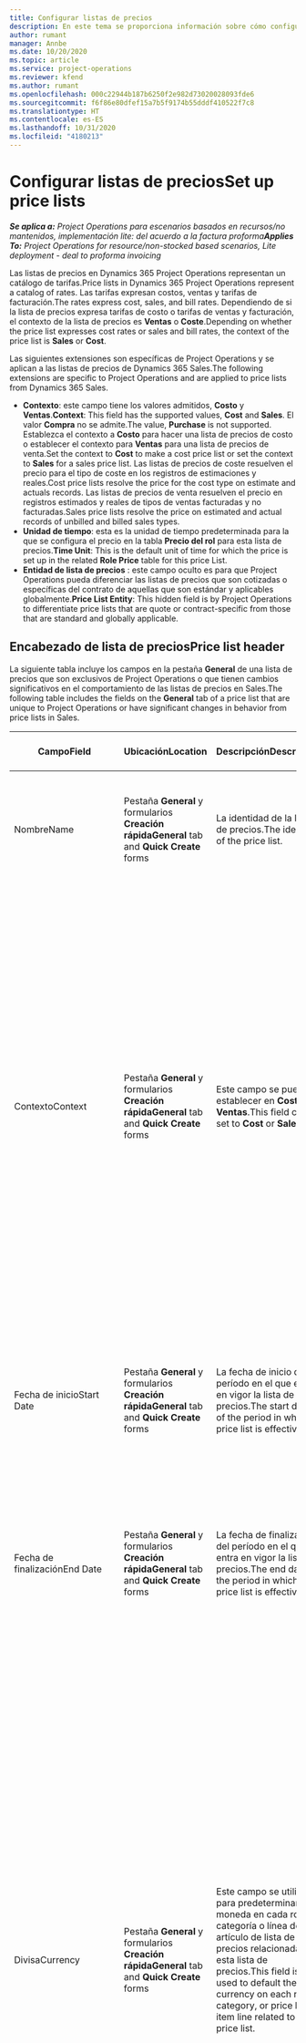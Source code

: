 ```yaml
---
title: Configurar listas de precios
description: En este tema se proporciona información sobre cómo configurar las listas de precios de costes y ventas.
author: rumant
manager: Annbe
ms.date: 10/20/2020
ms.topic: article
ms.service: project-operations
ms.reviewer: kfend
ms.author: rumant
ms.openlocfilehash: 000c22944b187b6250f2e982d73020028093fde6
ms.sourcegitcommit: f6f86e80dfef15a7b5f9174b55dddf410522f7c8
ms.translationtype: HT
ms.contentlocale: es-ES
ms.lasthandoff: 10/31/2020
ms.locfileid: "4180213"
---
```

# <a name="set-up-price-lists"></a><span data-ttu-id="ae4a6-103">Configurar listas de precios</span><span class="sxs-lookup"><span data-stu-id="ae4a6-103">Set up price lists</span></span>

<span data-ttu-id="ae4a6-104">_**Se aplica a:** Project Operations para escenarios basados en recursos/no mantenidos, implementación lite: del acuerdo a la factura proforma_</span><span class="sxs-lookup"><span data-stu-id="ae4a6-104">_**Applies To:** Project Operations for resource/non-stocked based scenarios, Lite deployment - deal to proforma invoicing_</span></span>

<span data-ttu-id="ae4a6-105">Las listas de precios en Dynamics 365 Project Operations representan un catálogo de tarifas.</span><span class="sxs-lookup"><span data-stu-id="ae4a6-105">Price lists in Dynamics 365 Project Operations represent a catalog of rates.</span></span> <span data-ttu-id="ae4a6-106">Las tarifas expresan costos, ventas y tarifas de facturación.</span><span class="sxs-lookup"><span data-stu-id="ae4a6-106">The rates express cost, sales, and bill rates.</span></span> <span data-ttu-id="ae4a6-107">Dependiendo de si la lista de precios expresa tarifas de costo o tarifas de ventas y facturación, el contexto de la lista de precios es **Ventas** o **Coste**.</span><span class="sxs-lookup"><span data-stu-id="ae4a6-107">Depending on whether the price list expresses cost rates or sales and bill rates, the context of the price list is **Sales** or **Cost**.</span></span>

<span data-ttu-id="ae4a6-108">Las siguientes extensiones son específicas de Project Operations y se aplican a las listas de precios de Dynamics 365 Sales.</span><span class="sxs-lookup"><span data-stu-id="ae4a6-108">The following extensions are specific to Project Operations and are applied to price lists from Dynamics 365 Sales.</span></span>

- <span data-ttu-id="ae4a6-109">**Contexto**: este campo tiene los valores admitidos, **Costo** y **Ventas**.</span><span class="sxs-lookup"><span data-stu-id="ae4a6-109">**Context**: This field has the supported values, **Cost** and **Sales**.</span></span> <span data-ttu-id="ae4a6-110">El valor **Compra** no se admite.</span><span class="sxs-lookup"><span data-stu-id="ae4a6-110">The value, **Purchase** is not supported.</span></span> <span data-ttu-id="ae4a6-111">Establezca el contexto a **Costo** para hacer una lista de precios de costo o establecer el contexto para **Ventas** para una lista de precios de venta.</span><span class="sxs-lookup"><span data-stu-id="ae4a6-111">Set the context to **Cost** to make a cost price list or set the context to **Sales** for a sales price list.</span></span> <span data-ttu-id="ae4a6-112">Las listas de precios de coste resuelven el precio para el tipo de coste en los registros de estimaciones y reales.</span><span class="sxs-lookup"><span data-stu-id="ae4a6-112">Cost price lists resolve the price for the cost type on estimate and actuals records.</span></span> <span data-ttu-id="ae4a6-113">Las listas de precios de venta resuelven el precio en registros estimados y reales de tipos de ventas facturadas y no facturadas.</span><span class="sxs-lookup"><span data-stu-id="ae4a6-113">Sales price lists resolve the price on estimated and actual records of unbilled and billed sales types.</span></span>
- <span data-ttu-id="ae4a6-114">**Unidad de tiempo**: esta es la unidad de tiempo predeterminada para la que se configura el precio en la tabla **Precio del rol** para esta lista de precios.</span><span class="sxs-lookup"><span data-stu-id="ae4a6-114">**Time Unit**: This is the default unit of time for which the price is set up in the related **Role Price** table for this price List.</span></span>
- <span data-ttu-id="ae4a6-115">**Entidad de lista de precios** : este campo oculto es para que Project Operations pueda diferenciar las listas de precios que son cotizadas o específicas del contrato de aquellas que son estándar y aplicables globalmente.</span><span class="sxs-lookup"><span data-stu-id="ae4a6-115">**Price List Entity**: This  hidden field is by Project Operations to differentiate price lists that are quote or contract-specific from those that are standard and globally applicable.</span></span>

## <a name="price-list-header"></a><span data-ttu-id="ae4a6-116">Encabezado de lista de precios</span><span class="sxs-lookup"><span data-stu-id="ae4a6-116">Price list header</span></span>

<span data-ttu-id="ae4a6-117">La siguiente tabla incluye los campos en la pestaña **General** de una lista de precios que son exclusivos de Project Operations o que tienen cambios significativos en el comportamiento de las listas de precios en Sales.</span><span class="sxs-lookup"><span data-stu-id="ae4a6-117">The following table includes the fields on the **General** tab of a price list that are unique to Project Operations or have significant changes in behavior from price lists in Sales.</span></span>

| <span data-ttu-id="ae4a6-118">Campo</span><span class="sxs-lookup"><span data-stu-id="ae4a6-118">Field</span></span> | <span data-ttu-id="ae4a6-119">Ubicación</span><span class="sxs-lookup"><span data-stu-id="ae4a6-119">Location</span></span> | <span data-ttu-id="ae4a6-120">Descripción</span><span class="sxs-lookup"><span data-stu-id="ae4a6-120">Description</span></span> | <span data-ttu-id="ae4a6-121">Impacto posterior</span><span class="sxs-lookup"><span data-stu-id="ae4a6-121">Downstream impact</span></span> |
| --- | --- | --- | --- |
| <span data-ttu-id="ae4a6-122">Nombre</span><span class="sxs-lookup"><span data-stu-id="ae4a6-122">Name</span></span> | <span data-ttu-id="ae4a6-123">Pestaña **General** y formularios **Creación rápida**</span><span class="sxs-lookup"><span data-stu-id="ae4a6-123">**General** tab and **Quick Create** forms</span></span> | <span data-ttu-id="ae4a6-124">La identidad de la lista de precios.</span><span class="sxs-lookup"><span data-stu-id="ae4a6-124">The identity of the price list.</span></span> | <span data-ttu-id="ae4a6-125">La lista de precios se muestra con este valor en todas las páginas de lista y opciones desplegables.</span><span class="sxs-lookup"><span data-stu-id="ae4a6-125">The price list is shown with this value on all list pages and drop-down options.</span></span>|
| <span data-ttu-id="ae4a6-126">Contexto</span><span class="sxs-lookup"><span data-stu-id="ae4a6-126">Context</span></span> | <span data-ttu-id="ae4a6-127">Pestaña **General** y formularios **Creación rápida**</span><span class="sxs-lookup"><span data-stu-id="ae4a6-127">**General** tab and **Quick Create** forms</span></span> | <span data-ttu-id="ae4a6-128">Este campo se puede establecer en **Coste** o **Ventas**.</span><span class="sxs-lookup"><span data-stu-id="ae4a6-128">This field can be set to **Cost** or **Sales**.</span></span> | <span data-ttu-id="ae4a6-129">Una lista de precios establecida en **Coste** se utiliza para buscar el precio de las estimaciones de costes y los costes reales.</span><span class="sxs-lookup"><span data-stu-id="ae4a6-129">A price list set to **Cost** is used to look up the price for cost estimates and cost actuals.</span></span> <span data-ttu-id="ae4a6-130">Una lista de precios establecida en **Ventas** se utiliza para buscar el precio de las estimaciones de ventas y las ventas reales.</span><span class="sxs-lookup"><span data-stu-id="ae4a6-130">A price list set to **Sales** is used to look up the price for sales estimates and sales actuals.</span></span> <span data-ttu-id="ae4a6-131">Solo las listas de precios que tienen el contexto establecido en **Ventas** se puede adjuntar a listas de precios de proyectos para clientes, cotizaciones de proyectos y contratos de proyectos.</span><span class="sxs-lookup"><span data-stu-id="ae4a6-131">Only price lists that have the context set to **Sales** can be attached to project price lists for customers, project quotes, and project contracts.</span></span> |
| <span data-ttu-id="ae4a6-132">Fecha de inicio</span><span class="sxs-lookup"><span data-stu-id="ae4a6-132">Start Date</span></span> | <span data-ttu-id="ae4a6-133">Pestaña **General** y formularios **Creación rápida**</span><span class="sxs-lookup"><span data-stu-id="ae4a6-133">**General** tab and **Quick Create** forms</span></span> | <span data-ttu-id="ae4a6-134">La fecha de inicio del período en el que entra en vigor la lista de precios.</span><span class="sxs-lookup"><span data-stu-id="ae4a6-134">The start date of the period in which is price list is effective.</span></span> | <span data-ttu-id="ae4a6-135">Con el campo **Fecha final**, este campo se utiliza para determinar qué lista de precios es aplicable para una determinada estimación o línea real.</span><span class="sxs-lookup"><span data-stu-id="ae4a6-135">With the **End Date** field, this field is used to determine which price list is applicable for a certain estimate or actual line.</span></span> |
| <span data-ttu-id="ae4a6-136">Fecha de finalización</span><span class="sxs-lookup"><span data-stu-id="ae4a6-136">End Date</span></span> | <span data-ttu-id="ae4a6-137">Pestaña **General** y formularios **Creación rápida**</span><span class="sxs-lookup"><span data-stu-id="ae4a6-137">**General** tab and **Quick Create** forms</span></span> | <span data-ttu-id="ae4a6-138">La fecha de finalización del período en el que entra en vigor la lista de precios.</span><span class="sxs-lookup"><span data-stu-id="ae4a6-138">The end date of the period in which is price list is effective.</span></span> | <span data-ttu-id="ae4a6-139">Con el campo **Fecha de inicio**, este campo se utiliza para determinar qué lista de precios es aplicable para una determinada estimación o línea real.</span><span class="sxs-lookup"><span data-stu-id="ae4a6-139">With the **Start Date** field, this field is used to determine which price list is applicable for a certain estimate or actual line.</span></span> |
| <span data-ttu-id="ae4a6-140">Divisa</span><span class="sxs-lookup"><span data-stu-id="ae4a6-140">Currency</span></span> | <span data-ttu-id="ae4a6-141">Pestaña **General** y formularios **Creación rápida**</span><span class="sxs-lookup"><span data-stu-id="ae4a6-141">**General** tab and **Quick Create** forms</span></span> | <span data-ttu-id="ae4a6-142">Este campo se utiliza para predeterminar la moneda en cada rol, categoría o línea de artículo de lista de precios relacionada con esta lista de precios.</span><span class="sxs-lookup"><span data-stu-id="ae4a6-142">This field is used to default the currency on each role, category, or price list item line related to this price list.</span></span> | <span data-ttu-id="ae4a6-143">En las listas de precios de **Ventas**, los roles, las categorías o las líneas de artículos de la lista de precios no se pueden crear en ninguna moneda que no sea esta.</span><span class="sxs-lookup"><span data-stu-id="ae4a6-143">On **Sales** price lists, roles, categories, or price list item lines can't be created in any currency other than this currency.</span></span> <span data-ttu-id="ae4a6-144">En la lista de precios de **Coste** puede crear una línea de precios de rol en cualquier moneda.</span><span class="sxs-lookup"><span data-stu-id="ae4a6-144">On **Cost** price lists, you can create a role price line in any currency.</span></span> <span data-ttu-id="ae4a6-145">La moneda definida aquí se utiliza por defecto.</span><span class="sxs-lookup"><span data-stu-id="ae4a6-145">The currency defined here is used as a default.</span></span> <span data-ttu-id="ae4a6-146">La configuración del usuario que está relacionada con los precios de los roles puede anular este valor para permitir la configuración de la tasa de coste de mano de obra en cualquier moneda.</span><span class="sxs-lookup"><span data-stu-id="ae4a6-146">The user setup that is related role prices can override this value to enable labor cost rate setup in any currency.</span></span> <span data-ttu-id="ae4a6-147">Las tasas de coste de la categoría y los costes de los artículos de la lista de precios se pueden configurar solo en la moneda definida aquí.</span><span class="sxs-lookup"><span data-stu-id="ae4a6-147">Category cost rates and price list item costs can be set up only in the currency defined here.</span></span> |
| <span data-ttu-id="ae4a6-148">Unidad de tiempo</span><span class="sxs-lookup"><span data-stu-id="ae4a6-148">Time Unit</span></span> | <span data-ttu-id="ae4a6-149">Pestaña **General** y formularios **Creación rápida**</span><span class="sxs-lookup"><span data-stu-id="ae4a6-149">**General** tab and **Quick Create** forms</span></span> | <span data-ttu-id="ae4a6-150">Este campo se utiliza para predeterminar la unidad de tiempo en cada línea de rol relacionada con esta lista de precios.</span><span class="sxs-lookup"><span data-stu-id="ae4a6-150">This field is used to default the time unit on each role line related to this price list.</span></span> | <span data-ttu-id="ae4a6-151">Este valor de campo solo se utiliza en la configuración de precio de función relacionada.</span><span class="sxs-lookup"><span data-stu-id="ae4a6-151">This field value is only used on related role price setup.</span></span> <span data-ttu-id="ae4a6-152">En la lista de precios de **Coste** y **Ventas** puede crear una línea de precios de rol en cualquier unidad de tiempo.</span><span class="sxs-lookup"><span data-stu-id="ae4a6-152">On **Cost** and **Sales** price lists, you can create a role price line in any unit of time.</span></span> <span data-ttu-id="ae4a6-153">La unidad de tiempo definida aquí se utiliza por defecto.</span><span class="sxs-lookup"><span data-stu-id="ae4a6-153">The time unit defined here is used as a default.</span></span> <span data-ttu-id="ae4a6-154">La configuración del usuario que está relacionada con los precios de los roles puede anular este valor para permitir la configuración de costes laborales y tasa de facturación en cualquier unidad de tiempo.</span><span class="sxs-lookup"><span data-stu-id="ae4a6-154">The user setup related role prices can override this value to enable labor cost and bill rate setup in any unit of time.</span></span> |
| <span data-ttu-id="ae4a6-155">Descripción</span><span class="sxs-lookup"><span data-stu-id="ae4a6-155">Description</span></span> | <span data-ttu-id="ae4a6-156">Pestaña **General** y formularios **Creación rápida**</span><span class="sxs-lookup"><span data-stu-id="ae4a6-156">**General** tab and **Quick Create** forms</span></span> | <span data-ttu-id="ae4a6-157">Este campo de texto le permite proporcionar una descripción de varias líneas de la lista de precios.</span><span class="sxs-lookup"><span data-stu-id="ae4a6-157">This text field allows you to provide a multi-line description of the price list.</span></span> | <span data-ttu-id="ae4a6-158">Este campo se muestra en las vistas **Asociado** sobre la lista de precios en varias entidades que tienen listas de precios relacionadas.</span><span class="sxs-lookup"><span data-stu-id="ae4a6-158">This field is shown in the **Associated** views on the price list in various entities that have related price lists.</span></span> |
